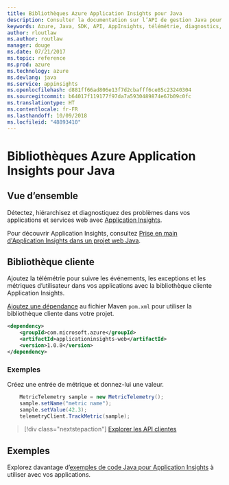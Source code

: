 ```yaml
---
title: Bibliothèques Azure Application Insights pour Java
description: Consulter la documentation sur l’API de gestion Java pour Azure Application Insights
keywords: Azure, Java, SDK, API, AppInsights, télémétrie, diagnostics, suivi, journaux, performances
author: rloutlaw
ms.author: routlaw
manager: douge
ms.date: 07/21/2017
ms.topic: reference
ms.prod: azure
ms.technology: azure
ms.devlang: java
ms.service: appinsights
ms.openlocfilehash: d881ff66ad806e13f7d2cbafff6ce85c23240304
ms.sourcegitcommit: b64017f119177f97da7a5930489874e67b09c0fc
ms.translationtype: HT
ms.contentlocale: fr-FR
ms.lasthandoff: 10/09/2018
ms.locfileid: "48893410"
---
```

# <a name="azure-application-insights-libraries-for-java"></a>Bibliothèques Azure Application Insights pour Java

## <a name="overview"></a>Vue d’ensemble

Détectez, hiérarchisez et diagnostiquez des problèmes dans vos applications et services web avec [Application Insights](/azure/application-insights/app-insights-overview).

Pour découvrir Application Insights, consultez [Prise en main d'Application Insights dans un projet web Java](/azure/application-insights/app-insights-java-get-started).

## <a name="client-library"></a>Bibliothèque cliente

Ajoutez la télémétrie pour suivre les événements, les exceptions et les métriques d’utilisateur dans vos applications avec la bibliothèque cliente Application Insights.

[Ajoutez une dépendance](https://maven.apache.org/guides/getting-started/index.html#How_do_I_use_external_dependencies) au fichier Maven `pom.xml` pour utiliser la bibliothèque cliente dans votre projet.

```XML
<dependency>
    <groupId>com.microsoft.azure</groupId>
    <artifactId>applicationinsights-web</artifactId>   
    <version>1.0.8</version>
</dependency>
```   

### <a name="example"></a>Exemples

Créez une entrée de métrique et donnez-lui une valeur.

```java
    MetricTelemetry sample = new MetricTelemetry();
    sample.setName("metric name");
    sample.setValue(42.3);
    telemetryClient.TrackMetric(sample);
```

> [!div class="nextstepaction"]
> [Explorer les API clientes](/java/api/overview/azure/appinsights/client)

## <a name="samples"></a>Exemples

Explorez davantage d’[exemples de code Java pour Application Insights](https://azure.microsoft.com/en-us/resources/samples/?term=insights&platform=java) à utiliser avec vos applications.

